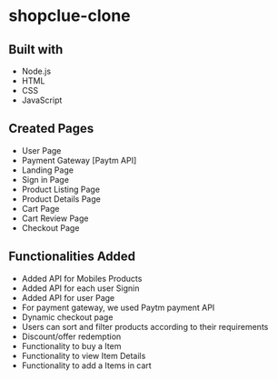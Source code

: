 # shopclue-clone
## Built with
- Node.js
- HTML
- CSS
- JavaScript
## Created Pages
- User Page
- Payment Gateway [Paytm API]
- Landing Page
- Sign in Page
- Product Listing Page
- Product Details Page
- Cart Page
- Cart Review Page
- Checkout Page
## Functionalities Added
- Added API for Mobiles Products
- Added API for each user Signin
- Added API for user Page
- For payment gateway, we used Paytm payment API
- Dynamic checkout page
- Users can sort and filter products according to their requirements
- Discount/offer redemption
- Functionality to buy a Item
- Functionality to view Item Details
- Functionality to add a Items in cart
